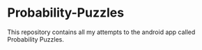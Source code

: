# Probability-Puzzles
This repository contains all my attempts to the android app called Probability Puzzles.
